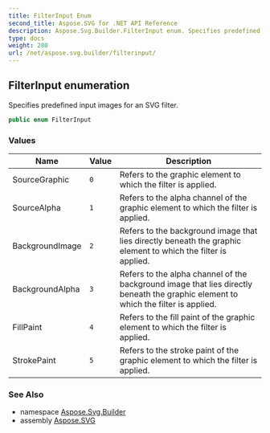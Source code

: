 ```yaml
---
title: FilterInput Enum
second_title: Aspose.SVG for .NET API Reference
description: Aspose.Svg.Builder.FilterInput enum. Specifies predefined input images for an SVG filter
type: docs
weight: 280
url: /net/aspose.svg.builder/filterinput/
---
```

## FilterInput enumeration

Specifies predefined input images for an SVG filter.

```csharp
public enum FilterInput
```

### Values

| Name | Value | Description |
| --- | --- | --- |
| SourceGraphic | `0` | Refers to the graphic element to which the filter is applied. |
| SourceAlpha | `1` | Refers to the alpha channel of the graphic element to which the filter is applied. |
| BackgroundImage | `2` | Refers to the background image that lies directly beneath the graphic element to which the filter is applied. |
| BackgroundAlpha | `3` | Refers to the alpha channel of the background image that lies directly beneath the graphic element to which the filter is applied. |
| FillPaint | `4` | Refers to the fill paint of the graphic element to which the filter is applied. |
| StrokePaint | `5` | Refers to the stroke paint of the graphic element to which the filter is applied. |

### See Also

* namespace [Aspose.Svg.Builder](../../aspose.svg.builder/)
* assembly [Aspose.SVG](../../)
